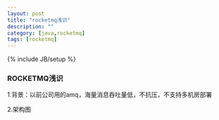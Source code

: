 ```yaml
---
layout: post
title: "rocketmq浅识"
description: ""
category: [java,rocketmq]
tags: [rocketmq]
---
```

{% include JB/setup %}

### ROCKETMQ浅识

1.背景：以前公司用的amq，海量消息吞吐量低，不抗压，不支持多机房部署

2.架构图




